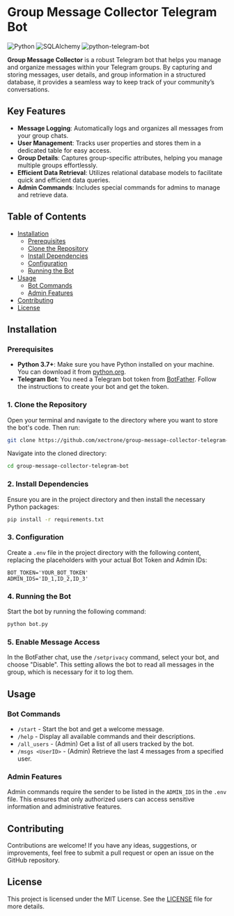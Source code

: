 # Group Message Collector Telegram Bot
![Python](https://img.shields.io/badge/python-3.7%2B-blue)
![SQLAlchemy](https://img.shields.io/badge/SQLAlchemy-2.0.20-green)
![python-telegram-bot](https://img.shields.io/badge/python--telegram--bot-20.5-blue)

**Group Message Collector** is a robust Telegram bot that helps you manage and organize messages within your Telegram groups. By capturing and storing messages, user details, and group information in a structured database, it provides a seamless way to keep track of your community’s conversations.

## Key Features

- **Message Logging**: Automatically logs and organizes all messages from your group chats.
- **User Management**: Tracks user properties and stores them in a dedicated table for easy access.
- **Group Details**: Captures group-specific attributes, helping you manage multiple groups effortlessly.
- **Efficient Data Retrieval**: Utilizes relational database models to facilitate quick and efficient data queries.
- **Admin Commands**: Includes special commands for admins to manage and retrieve data.

## Table of Contents

- [Installation](#installation)
  - [Prerequisites](#prerequisites)
  - [Clone the Repository](#1-clone-the-repository)
  - [Install Dependencies](#2-install-dependencies)
  - [Configuration](#3-configuration)
  - [Running the Bot](#4-running-the-bot)
- [Usage](#usage)
  - [Bot Commands](#bot-commands)
  - [Admin Features](#admin-features)
- [Contributing](#contributing)
- [License](#license)

## Installation

### Prerequisites

- **Python 3.7+**: Make sure you have Python installed on your machine. You can download it from [python.org](https://www.python.org/).
- **Telegram Bot**: You need a Telegram bot token from [BotFather](https://t.me/BotFather). Follow the instructions to create your bot and get the token.

### 1. Clone the Repository

Open your terminal and navigate to the directory where you want to store the bot's code. Then run:

```bash
git clone https://github.com/xectrone/group-message-collector-telegram-bot.git
```

Navigate into the cloned directory:

```bash
cd group-message-collector-telegram-bot
```

### 2. Install Dependencies

Ensure you are in the project directory and then install the necessary Python packages:

```bash
pip install -r requirements.txt
```

### 3. Configuration

Create a `.env` file in the project directory with the following content, replacing the placeholders with your actual Bot Token and Admin IDs:

```plaintext
BOT_TOKEN='YOUR_BOT_TOKEN'
ADMIN_IDS='ID_1,ID_2,ID_3'
```

### 4. Running the Bot

Start the bot by running the following command:

```bash
python bot.py
```

### 5. Enable Message Access

In the BotFather chat, use the `/setprivacy` command, select your bot, and choose "Disable". This setting allows the bot to read all messages in the group, which is necessary for it to log them.

## Usage

### Bot Commands

- `/start` - Start the bot and get a welcome message.
- `/help` - Display all available commands and their descriptions.
- `/all_users` - (Admin) Get a list of all users tracked by the bot.
- `/msgs <UserID>` - (Admin) Retrieve the last 4 messages from a specified user.

### Admin Features

Admin commands require the sender to be listed in the `ADMIN_IDS` in the `.env` file. This ensures that only authorized users can access sensitive information and administrative features.

## Contributing

Contributions are welcome! If you have any ideas, suggestions, or improvements, feel free to submit a pull request or open an issue on the GitHub repository.

## License

This project is licensed under the MIT License. See the [LICENSE](LICENSE) file for more details.
